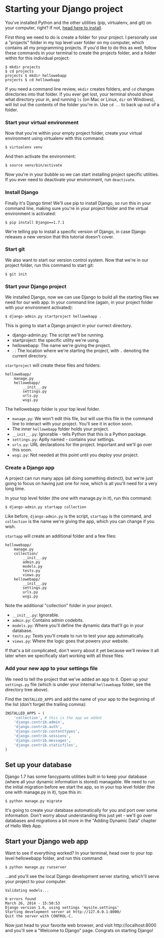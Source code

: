 # Starting your Django project

You've installed Python and the other utilities (pip, virtualenv, and git) on
your computer, right? If not, [head here to
install](https://github.com/limedaring/HelloWebApp/tree/master/installation-instructions).

First thing we need to do is create a folder for your project. I personally use
a "projects" folder in my top level user folder on my computer, which contains
all my programming projects. If you'd like to do this as well, follow these
commands in your terminal to create the projects folder, and a folder within for
this individual project:

```
$ mkdir projects
$ cd projects
projects $ mkdir hellowebapp
projects $ cd hellowebapp
```

If you need a command line review, `mkdir` creates folders, and `cd` changes
directories into that folder. If you ever get lost, your terminal should show
what directory your in, and running `ls` (on Mac or Linux, `dir` on Windows),
will list out the contents of the folder you're in. Use `cd ..` to back up out
of a folder.

### Start your virtual environment

Now that you're within your empty project folder, create your virtual
environment using virtualenv with this command:

```
$ virtualenv venv
```

And then activate the environment:

```
$ source venv/bin/activate
```

Now you're in your bubble so we can start installing project specific utilities.
If you ever need to deactivate your environment, run `deactivate`.

### Install Django

Finally it's Django time! We'll use pip to install Django, so run this in your
command line, making sure you're in your project folder and the virtual
environment is activated:

```
$ pip install Django==1.7.1
```

We're telling pip to install a specific version of Django, in case Django
releases a new version that this tutorial doesn't cover.

### Start git

We also want to start our version control system. Now that we're in our project
folder, run this command to start git:

```
$ git init
```

### Start your Django project

We installed Django, now we can use Django to build all the starting files we
need for our web app. In your command line (again, in your project folder with
your environment activated):

```
$ django-admin.py startproject hellowebapp .
```

This is going to start a Django project in your currect directory. 

* django-admin.py: The script we'll be running.
* startproject: the specific utility we're using.
* hellowebapp: The name we're giving the project.
* . : The location where we're starting the project, with `.` denoting the
  current directory.

`startproject` will create these files and folders:

```
hellowebapp/
    manage.py
    hellowebapp/
        __init__.py
        settings.py
        urls.py
        wsgi.py
```

The hellowebapp folder is your top level folder. 

* `manage.py`: We won't edit this file, but will use this file in the command line
  to interact with your project. You'll see it in action soon.
* The inner `hellowebapp` folder holds your project.
* `__init__.py`: Ignorable - tells Python that this is a Python package.
* `settings.py`: Aptly named - contains your settings.
* `urls.py`: URL declarations for the project. Important and we'll go over this
  soon.
* `wsgi.py`: Not needed at this point until you deploy your project.

### Create a Django app

A project can run many apps (all doing something distinct), but we're just going
to focus on having just one for now, which is all you'll need for a very long
time.

In your top level folder (the one with manage.py in it), run this command:

```
$ django-admin.py startapp collection
```

Like before, `django-admin.py` is the script, `startapp` is the command, and
`collection` is the name we're giving the app, which you can change if you wish.

`startapp` will create an additional folder and a few files:

```
hellowebapp/
    manage.py
    collection/
        __init__.py
        admin.py
        models.py
        tests.py
        views.py
    hellowebapp/
        __init__.py
        settings.py
        urls.py
        wsgi.py
```

Note the additional "collection" folder in your project.

* `__init__.py`: Ignorable.
* `admin.py`: Contains admin codebits.
* `models.py`: Where you'll define the dynamic data that'll go in your database.
* `tests.py`: Tests you'll create to run to test your app automatically.
* `views.py`: Where the logic goes that powers your website.

If that's a bit complicated, don't worry about it yet because we'll review it
all later when we specifically start working with all those files.

### Add your new app to your settings file

We need to tell the project that we've added an app to it.
Open up your `settings.py` file (which is under your internal `hellowebapp`
folder, see the directory tree above).

Find the `INSTALLED_APPS` and add the name of your app to the beginning of the list
(don't forget the trailing comma):

``` python
INSTALLED_APPS = (
    'collection', # this is the app we added
    'django.contrib.admin',
    'django.contrib.auth',
    'django.contrib.contenttypes',
    'django.contrib.sessions',
    'django.contrib.messages',
    'django.contrib.staticfiles',
)
```

## Set up your database

Django 1.7 has some fancypants utilities built in to keep your database (where
all your dynamic information is stored) managable. We need to run the initial
migration before we start the app, so in your top level folder (the one with manage.py in it), type this in:

```
$ python manage.py migrate
```

It's going to create your database automatically for you and port over some
information. Don't worry about understanding this just yet - we'll go over
databases and migrations a bit more in the "Adding Dynamic Data" chapter of
Hello Web App.

## Start your Django web app

Want to see if everything worked? In your terminal, head over to your top level
hellowebapp folder, and run this command:

```
$ python manage.py runserver
```

...and you'll see the local Django development server starting, which'll serve
your project to your computer.

```
Validating models...

0 errors found
March 26, 2014 - 15:50:53
Django version 1.6, using settings 'mysite.settings'
Starting development server at http://127.0.0.1:8000/
Quit the server with CONTROL-C.
```

Now just head to your favorite web browser, and visit http://localhost:8000 and
you'll see a "Welcome to Django" page. Congrats on starting Django!
